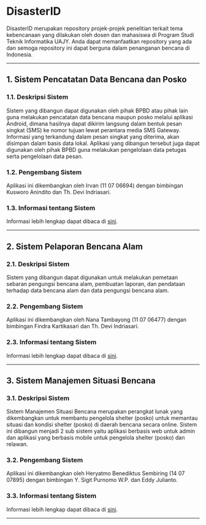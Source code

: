 # DisasterID
DisasterID merupakan repository projek-projek penelitian terkait tema kebencanaan yang dilakukan oleh dosen dan mahasiswa di Program Studi Teknik Informatika UAJY. Anda dapat memanfaatkan repository yang ada dan semoga repository ini dapat berguna dalam penanganan bencana di Indonesia.

---

## 1. Sistem Pencatatan Data Bencana dan Posko 
### 1.1. Deskripsi Sistem
Sistem yang dibangun dapat digunakan oleh pihak BPBD atau pihak lain guna melakukan pencatatan data bencana maupun posko melalui aplikasi Android, dimana hasilnya dapat dikirim langsung dalam bentuk pesan singkat (SMS) ke nomor tujuan lewat perantara media SMS Gateway. Informasi yang terkandung dalam pesan singkat yang diterima, akan disimpan dalam basis data lokal. Aplikasi yang dibangun tersebut juga dapat digunakan oleh pihak BPBD guna melakukan pengelolaan data petugas serta pengelolaan data pesan.
### 1.2. Pengembang Sistem
Aplikasi ini dikembangkan oleh Irvan (11 07 06694) dengan bimbingan Kusworo Anindito dan Th. Devi Indriasari. 
### 1.3. Informasi tentang Sistem
Informasi lebih lengkap dapat dibaca di [sini](https://github.com/sigit-purnomo/sistem-pencatatan-data-bencana-dan-posko/blob/master/README.md).

---

## 2. Sistem Pelaporan Bencana Alam 
### 2.1. Deskripsi Sistem
Sistem yang dibangun dapat digunakan untuk melakukan pemetaan sebaran pengungsi bencana alam, pembuatan laporan, dan pendataan terhadap data bencana alam dan data pengungsi bencana alam.
### 2.2. Pengembang Sistem
Aplikasi ini dikembangkan oleh Nana Tambayong (11 07 06477) dengan bimbingan Findra Kartikasari dan Th. Devi Indriasari. 
### 2.3. Informasi tentang Sistem
Informasi lebih lengkap dapat dibaca di [sini](https://github.com/sigit-purnomo/sistem-pelaporan-bencana-alam/blob/master/README.md).

---

## 3. Sistem Manajemen Situasi Bencana 
### 3.1. Deskripsi Sistem
Sistem Manajemen Situasi Bencana merupakan perangkat lunak yang dikembangkan untuk membantu pengelola shelter (posko) untuk memantau situasi dan kondisi shelter (posko) di daerah bencana secara online. Sistem ini dibangun menjadi 2 sub sistem yaitu aplikasi berbasis web untuk admin dan aplikasi yang berbasis mobile untuk pengelola shelter (posko) dan relawan.
### 3.2. Pengembang Sistem
Aplikasi ini dikembangkan oleh Heryatmo Benediktus Sembiring (14 07 07895) dengan bimbingan Y. Sigit Purnomo W.P. dan Eddy Julianto. 
### 3.3. Informasi tentang Sistem
Informasi lebih lengkap dapat dibaca di [sini](sistem-manajemen-situasi-bencana.md).

---

